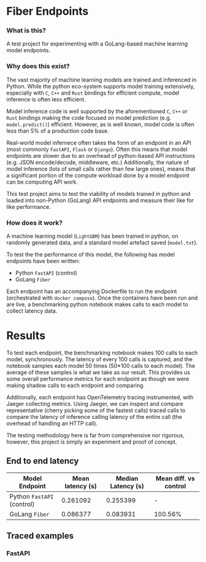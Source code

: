 # Fiber Endpoints

### What is this?

A test project for experimenting with a GoLang-based machine learning model endpoints.

### Why does this exist?

The vast majority of machine learning models are trained and inferenced in Python. While the python eco-system supports model training extensively, especially with `C`, `C++` and `Rust` bindings for efficient compute, model inference is often less efficient.

Model inference code is well supported by the aforementioned `C`, `C++` or `Rust` bindings making the code focused on model prediction (e.g. `model.predict()`) efficient. However, as is well known, model code is often less than 5% of a production code base. 

Real-world model infernece often takes the form of an endpoint in an API (most commonly `FastAPI`, `Flask` or `Django`). Often this means that model endpoints are slower due to an overhead of python-based API instructions (e.g. JSON encode/decode, middleware, etc.)  Additionally, the nature of model inference (lots of small calls rather than few large ones), means that a significant portion of the compute workload done by a model endpoint can be computing API work.

This test project aims to test the viability of models trained in python and loaded into non-Python (GoLang) API endpoints and measure their like for like performance.

### How does it work?

A machine learning model (`LightGBM`) has been trained in python, on randomly generated data, and a standard model artefact saved (`model.txt`).

To test the the performance of this model, the following has model endpoints have been written:
- Python `FastAPI` (control)
- GoLang `Fiber`

Each endpoint has an accompanying Dockerfile to run the endpoint (orchestrated with `docker compose`). Once the containers have been run and are live, a benchmarking python notebook makes calls to each model to collect latency data.

# Results

To test each endpoint, the benchmarking notebook makes 100 calls to each model, synchronously. The latency of every 100 calls is captured, and the notebook samples each model 50 times (50*100 calls to each model). The average of these samples is what we take as our result. This provides us some overall performance metrics for each endpoint as though we were making shadow calls to each endpoint and comparing.

Additionally, each endpoint has OpenTelemetry tracing instrumented, with Jaeger collecting metrics. Using Jaeger, we can inspect and compare representative (cherry picking some of the fastest calls) traced calls to compare the latency of inference calling latency of the entire call (the overhead of handling an HTTP call).

The testing methodology here is far from comprehensive nor rigorous, however, this project is simply an experiment and proof of concept.

## End to end latency

Model Endpoint | Mean latency (s) | Median Latency (s) | Mean diff. vs control
--- | --- | --- | ---
Python `FastAPI` (control) | 0.261092 | 0.255399 | -
GoLang `Fiber` | 0.086377 | 0.083931 | 100.56%

## Traced examples

### FastAPI

